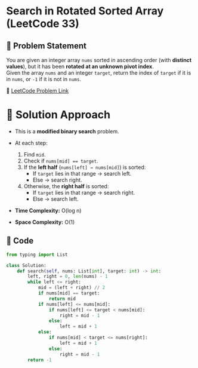 # Search in Rotated Sorted Array (LeetCode 33)

## 📌 Problem Statement
You are given an integer array `nums` sorted in ascending order (with **distinct values**), but it has been **rotated at an unknown pivot index**.  
Given the array `nums` and an integer `target`, return the index of `target` if it is in `nums`, or `-1` if it is not in `nums`.

🔗 [LeetCode Problem Link](https://leetcode.com/problems/search-in-rotated-sorted-array/)

# 🚀 Solution Approach
- This is a **modified binary search** problem.  
- At each step:
  1. Find `mid`.
  2. Check if `nums[mid] == target`.
  3. If the **left half** (`nums[left] → nums[mid]`) is sorted:
     - If `target` lies in that range → search left.
     - Else → search right.
  4. Otherwise, the **right half** is sorted:
     - If `target` lies in that range → search right.
     - Else → search left.

- **Time Complexity:** O(log n)  
- **Space Complexity:** O(1)

## 📝 Code
```python
from typing import List

class Solution:
    def search(self, nums: List[int], target: int) -> int:
        left, right = 0, len(nums) - 1
        while left <= right:
            mid = (left + right) // 2
            if nums[mid] == target:
                return mid
            if nums[left] <= nums[mid]:
                if nums[left] <= target < nums[mid]:
                    right = mid - 1
                else:
                    left = mid + 1
            else:
                if nums[mid] < target <= nums[right]:
                    left = mid + 1
                else:
                    right = mid - 1
        return -1
